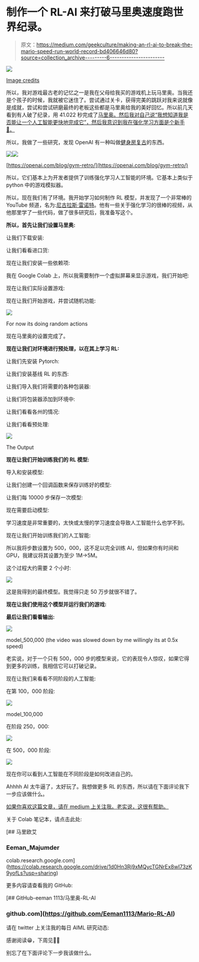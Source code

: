 # 制作一个 RL-AI 来打破马里奥速度跑世界纪录。

> 原文：<https://medium.com/geekculture/making-an-rl-ai-to-break-the-mario-speed-run-world-record-bd406646d80?source=collection_archive---------6----------------------->

![](img/e5f3446710c50170a32cf4e068d75513.png)

[Image credits](https://www.jotform.com/blog/the-evolution-of-mario/)

所以，我对游戏最古老的记忆之一是我在父母给我买的游戏机上玩马里奥。当我还是个孩子的时候，我就被它迷住了。尝试通过关卡，获得完美的跳跃对我来说就像是成就，尝试和尝试研磨最终的老板这些都是马里奥给我的美好回忆。所以前几天看到有人破了纪录，用 41.022 秒完成了[马里奥。然后我对自己说“我想知道我是否能让一个人工智能更快地完成它”，然后我意识到我在强化学习方面是个新手🙂。](https://twitter.com/gwr/status/1501935541339639815?s=21&t=sa41LMoz1ozzEu_6lxeB9Q)

所以，我做了一些研究，发现 OpenAI 有一种叫做[健身房复古](https://openai.com/blog/gym-retro/)的东西。

![](img/b501e20e402502cf84bcbfb70e829981.png)![](img/da932ae4dbf928747afe9bfabad9c23a.png)

[https://openai.com/blog/gym-retro/](https://openai.com/blog/gym-retro/)

所以，它们基本上为开发者提供了训练强化学习人工智能的环境。它基本上类似于 python 中的游戏模拟器。

所以，现在我们有了环境。我开始学习如何制作 RL 模型，并发现了一个非常棒的 YouTube 频道，名为:[尼古拉斯·雷诺特](https://www.youtube.com/c/NicholasRenotte)。他有一些关于强化学习的很棒的视频，从他那里学了一些代码，做了很多研究后，我准备写这个。

**所以，首先让我们设置马里奥:**

让我们下载安装:

让我们看看进口货:

现在让我们安装一些依赖项:

我在 Google Colab 上，所以我需要制作一个虚拟屏幕来显示游戏，我们开始吧:

现在让我们实际设置游戏:

现在让我们开始游戏，并尝试随机功能:

![](img/35643f99ca94be9dc699663231101c51.png)

For now its doing random actions

现在马里奥的设置完成了。

**现在让我们对环境进行预处理，以在其上学习 RL:**

让我们先安装 Pytorch:

让我们安装基线 RL 的东西:

让我们导入我们将需要的各种包装器:

让我们将包装器添加到环境中:

让我们看看各州的情况:

让我们看看预处理:

![](img/0890ef1814ef3d8b1db8a32f747d54e1.png)

The Output

**现在让我们开始训练我们的 RL 模型:**

导入和安装模型:

让我们创建一个回调函数来保存训练好的模型:

让我们每 10000 步保存一次模型:

现在需要启动模型:

学习速度是非常重要的，太快或太慢的学习速度会导致人工智能什么也学不到。

现在让我们开始训练我们的人工智能:

所以我将步数设置为 500，000，这不足以完全训练 AI，但如果你有时间和 GPU，我建议将其设置为至少 1M->5M。

这个过程大约需要 2 个小时:

![](img/7c0903c6caaf41cb450183bc77cf6770.png)

这是我得到的最终模型。我觉得只走 50 万步就很不错了。

**现在让我们使用这个模型并运行我们的游戏:**

**最后让我们看看输出:**

![](img/c3baabd66fb6e77d46258283e666816c.png)

model_500,000 (the video was slowed down by me willingly its at 0.5x speed)

老实说，对于一个只有 500，000 步的模型来说，它的表现令人惊叹，如果它得到更多的训练，我相信它可以打破记录。

现在让我们来看看不同阶段的人工智能:

在第 100，000 阶段:

![](img/3f299b032a730c762ec58fd6ccf61ada.png)

model_100,000

在阶段 250，000:

![](img/b8c721b6ecb91ac4e089d1ac465f2b18.png)

在 500，000 阶段:

![](img/c3baabd66fb6e77d46258283e666816c.png)

现在你可以看到人工智能在不同阶段是如何改进自己的。

Ahhhh AI 太牛逼了，太好玩了。我想做更多 RL 的东西，所以请在下面评论我下一步应该做什么。

[如果你喜欢这篇文章，请在 medium 上关注我。老实说，这很有帮助。](/@eeman.majumder)

关于 Colab 笔记本，请点击此处:

[](https://colab.research.google.com/drive/1d0Hn3Rj9xMQycTGNrEx8wI73zK9yofLs?usp=sharing) [## 马里欧艾

### Eeman_Majumder

colab.research.google.com](https://colab.research.google.com/drive/1d0Hn3Rj9xMQycTGNrEx8wI73zK9yofLs?usp=sharing) 

更多内容请查看我的 GitHub:

[](https://github.com/Eeman1113/Mario-RL-AI) [## GitHub-eeman 1113/马里奥-RL-AI

### github.com](https://github.com/Eeman1113/Mario-RL-AI) 

请在 twitter 上关注我的每日 AIML 研究动态:

感谢阅读😁，下周见👋🏼

别忘了在下面评论下一步我该做什么。